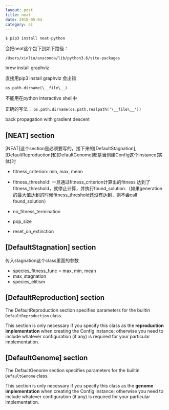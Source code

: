 ```yaml
---
layout: post
title: neat
date: 2018-05-04
category: ai
---
```



    $ pip3 install neat-python

会把neat这个包下到如下路径：

    /Users/xinliu/anaconda/lib/python3.6/site-packages

brew install graphviz

直接用pip3 install graphviz 会出错


`os.path.dirname(\__file\__)`

不能用在python interactive shell中

正确的写法：
`os.path.dirname(os.path.realpath('\__file\__'))`

back propagation with gradient descent 


## [NEAT] section 

[NEAT]这个section是必须要写的，接下来的[DefaultStagnation],[DefaultReproduction]和[DefaultGenome]都是当创建Config这个instance(实体)时

* fitness_criterion: min, max, mean

* fitness_threshold: 一旦通过fitness_criterion计算出的fitness 达到了fitness_threshold，就停止计算，并执行found_solution.（如果generation的最大值达到的时候fitness_threshold还没有达到，则不会call found_solution）

* no_fitness_termination
* pop_size
* reset_on_extinction

## [DefaultStagnation] section

传入stagnation这个class里面的参数

* species_fitness_func = max, min, mean
* max_stagnation     
* species_elitism      


## [DefaultReproduction] section

The DefaultReproduction section specifies parameters for the builtin `DefaultReproduction` class. 

This section is only necessary if you specify this class as the **reproduction implementation** when creating the Config instance; otherwise you need to include whatever configuration (if any) is required for your particular implementation.

## [DefaultGenome] section

The DefaultGenome section specifies parameters for the builtin `DefaultGenome` class. 

This section is only necessary if you specify this class as the **genome implementation** when creating the Config instance; otherwise you need to include whatever configuration (if any) is required for your particular implementation.